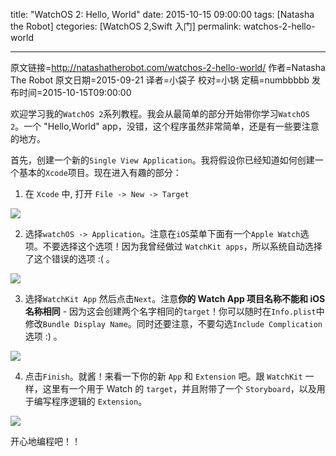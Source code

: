 title: "WatchOS 2: Hello, World"
date: 2015-10-15 09:00:00
tags: [Natasha the Robot]
ctegories: [WatchOS 2,Swift 入门]
permalink: watchos-2-hello-world

---
原文链接=http://natashatherobot.com/watchos-2-hello-world/
作者=Natasha The Robot
原文日期=2015-09-21
译者=小袋子
校对=小锅
定稿=numbbbbb
发布时间=2015-10-15T09:00:00

<!--此处开始正文-->


欢迎学习我的`WatchOS 2`系列教程。我会从最简单的部分开始带你学习`WatchOS 2`。一个 "Hello,World" app，没错，这个程序虽然非常简单，还是有一些要注意的地方。

<!--more-->

首先，创建一个新的`Single View Application`。我将假设你已经知道如何创建一个基本的`Xcode`项目。现在进入有趣的部分：

1. 在 `Xcode` 中, 打开 `File -> New -> Target`

![](http://natashatherobot.com/wp-content/uploads/Screen_Shot_2015-09-21_at_7_23_42_AM.png)

2. 选择`watchOS -> Application`。注意在`iOS`菜单下面有一个`Apple Watch`选项。不要选择这个选项！因为我曾经做过 `WatchKit apps`，所以系统自动选择了这个错误的选项 :( 。
 
![](http://natashatherobot.com/wp-content/uploads/ItsAWatchWorld_xcodeproj.png)

3. 选择`WatchKit App` 然后点击`Next`。注意**你的 Watch App 项目名称不能和 iOS 名称相同** - 因为这会创建两个名字相同的`target`！你可以随时在`Info.plist`中修改`Bundle Display Name`。同时还要注意，不要勾选`Include Complication`选项 :) 。

![](http://natashatherobot.com/wp-content/uploads/Screenshot_9_21_15__7_35_AM.png)

4. 点击`Finish`。就酱！来看一下你的新 `App` 和 `Extension` 吧。跟 `WatchKit` 一样，这里有一个用于 Watch 的 `target`，并且附带了一个 `Storyboard`，以及用于编写程序逻辑的 `Extension`。

![](http://natashatherobot.com/wp-content/uploads/Menubar_and_ItsAWatchWorld_xcodeproj_and_MyPlayground_6_36_06_PM_playground.png)

开心地编程吧！！
